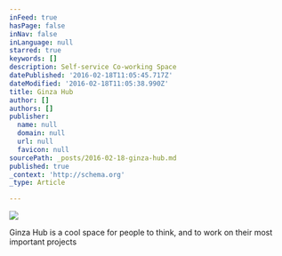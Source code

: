 ```yaml
---
inFeed: true
hasPage: false
inNav: false
inLanguage: null
starred: true
keywords: []
description: Self-service Co-working Space
datePublished: '2016-02-18T11:05:45.717Z'
dateModified: '2016-02-18T11:05:38.990Z'
title: Ginza Hub
author: []
authors: []
publisher:
  name: null
  domain: null
  url: null
  favicon: null
sourcePath: _posts/2016-02-18-ginza-hub.md
published: true
_context: 'http://schema.org'
_type: Article

---
```

![](https://the-grid-user-content.s3-us-west-2.amazonaws.com/5702afdf-d937-4f8f-849e-1a29af3d080f.jpg)

Ginza Hub is a cool space for people to think, and to work on their most important projects